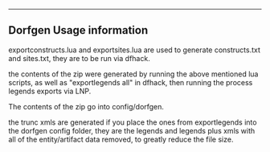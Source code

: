 -------------------------
Dorfgen Usage information
-------------------------

exportconstructs.lua and exportsites.lua are used to generate constructs.txt and sites.txt, they are to be run via dfhack.

the contents of the zip were generated by running the above mentioned lua scripts, as well as "exportlegends all" in dfhack, then running the process legends exports via LNP. 

The contents of the zip go into config/dorfgen.

the trunc xmls are generated if you place the ones from exportlegends into the dorfgen config folder, they are the legends and legends plus xmls with all of the entity/artifact data removed, to greatly reduce the file size.
